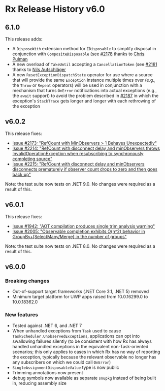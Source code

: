 ﻿# Rx Release History v6.0

## 6.1.0

This release adds:

* A `DisposeWith` extension method for `IDisposable` to simplify disposal in conjunction with `CompositeDisposable` (see [#2178](https://github.com/dotnet/reactive/pull/2178) thanks to [Chris Pulman](https://github.com/ChrisPulman)
* A new overload of `TakeUntil` accepting a `CancellationToken` (see [#2181](https://github.com/dotnet/reactive/issues/2181) thanks to [Nils Aufschläger](https://github.com/nilsauf)
* A new `ResetExceptionDispatchState` operator for use where a source that will provide the same `Exception` instance multiple times over (e.g., the `Throw` or `Repeat` operators) will be used in conjunction with a mechanism that turns `OnError` notifications into actual exceptions (e.g., the `await` support) to avoid the problem described in [#2187](https://github.com/dotnet/reactive/issues/2187) in which the exception's `StackTrace` gets longer and longer with each rethrowing of the exception

## v6.0.2

This release fixes:

* [Issue #2173: "RefCount with MinObservers > 1 Behaves Unexpectedly"](https://github.com/dotnet/reactive/issues/2173)
* [Issue #2214: "RefCount with disconnect delay and minObservers throws InvalidOperationException when resubscribing to synchronously completing source"](https://github.com/dotnet/reactive/issues/2214)
* [Issue #2215: "RefCount with disconnect delay and minObservers disconnects prematurely if observer count drops to zero and then goes back up"](https://github.com/dotnet/reactive/issues/2215)

Note: the test suite now tests on .NET 9.0. No changes were required as a result of this.

## v6.0.1

This release fixes:

* [Issue #1942: "AOT compilation produces single trim analysis warning"](https://github.com/dotnet/reactive/issues/1942)
* [Issue #2005: "Observable completion exhibits O(n^2) behavior in GroupBy+[SelectMany/Merge] in the number of groups"](https://github.com/dotnet/reactive/issues/2005)

Note: the test suite now tests on .NET 8.0. No changes were required as a result of this.

## v6.0.0

### Breaking changes

* Out-of-support target frameworks (.NET Core 3.1, .NET 5) removed
* Minimum target platform for UWP apps raised from 10.0.16299.0 to 10.0.18362.0

### New features

* Tested against .NET 6, and .NET 7
* When unhandled exceptions from `Task` used to cause `TaskScheduler.UnobservedExceptions`, applications can opt into swallowing failures silently (to be consistent with how Rx has always handled unhandled exceptions in the equivalent non-Task-oriented scenarios; this only applies to cases in which Rx has no way of reporting the exception, typically because the relevant observable no longer has any subscribers on which we could call `OnError`)
* `SingleAssignmentDisposableValue` type is now public
* Trimming annotations now present
* debug symbols now available as separate `snupkg` instead of being built in, reducing assembly size